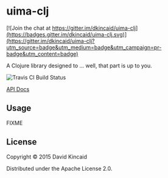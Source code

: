 # uima-clj

[![Join the chat at https://gitter.im/dkincaid/uima-clj](https://badges.gitter.im/dkincaid/uima-clj.svg)](https://gitter.im/dkincaid/uima-clj?utm_source=badge&utm_medium=badge&utm_campaign=pr-badge&utm_content=badge)

A Clojure library designed to ... well, that part is up to you.

![Travis CI Build Status](https://travis-ci.org/dkincaid/uima-clj.svg?branch=develop)

[API Docs](http://dkincaid.github.com/uima-clj)

## Usage

FIXME

## License

Copyright © 2015 David Kincaid

Distributed under the Apache License 2.0.
